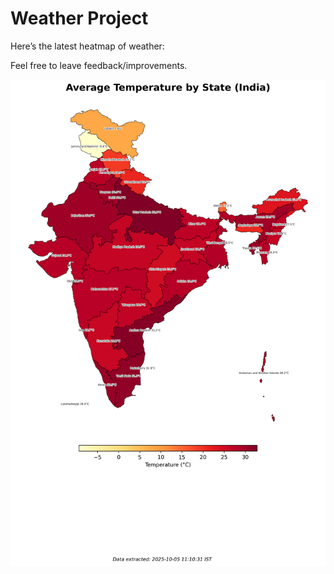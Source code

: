 # Weather Project

Here’s the latest heatmap of weather:

Feel free to leave feedback/improvements.

![India Heatmap](docs/assets/india_heatmap.png?v=E204D1)
